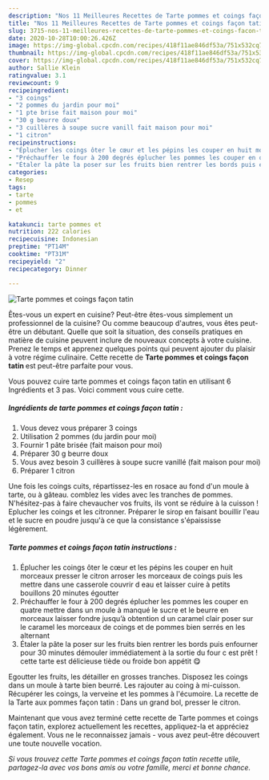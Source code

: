 ```yaml
---
description: "Nos 11 Meilleures Recettes de Tarte pommes et coings façon tatin"
title: "Nos 11 Meilleures Recettes de Tarte pommes et coings façon tatin"
slug: 3715-nos-11-meilleures-recettes-de-tarte-pommes-et-coings-facon-tatin
date: 2020-10-28T10:00:26.426Z
image: https://img-global.cpcdn.com/recipes/418f11ae846df53a/751x532cq70/tarte-pommes-et-coings-facon-tatin-photo-principale-de-la-recette.jpg
thumbnail: https://img-global.cpcdn.com/recipes/418f11ae846df53a/751x532cq70/tarte-pommes-et-coings-facon-tatin-photo-principale-de-la-recette.jpg
cover: https://img-global.cpcdn.com/recipes/418f11ae846df53a/751x532cq70/tarte-pommes-et-coings-facon-tatin-photo-principale-de-la-recette.jpg
author: Sallie Klein
ratingvalue: 3.1
reviewcount: 9
recipeingredient:
- "3 coings"
- "2 pommes du jardin pour moi"
- "1 pte brise fait maison pour moi"
- "30 g beurre doux"
- "3 cuillères à soupe sucre vanill fait maison pour moi"
- "1 citron"
recipeinstructions:
- "Éplucher les coings ôter le cœur et les pépins les couper en huit morceaux presser le citron arroser les morceaux de coings puis les mettre dans une casserole couvrir d eau et laisser cuire à petits bouillons 20 minutes égoutter"
- "Préchauffer le four à 200 degrés éplucher les pommes les couper en quatre mettre dans un moule à manqué le sucre et le beurre en morceaux laisser fondre jusqu’à obtention d un caramel clair poser sur le caramel les morceaux de coings et de pommes bien serrés en les alternant"
- "Étaler la pâte la poser sur les fruits bien rentrer les bords puis enfourner pour 30 minutes démouler immédiatement à la sortie du four c est prêt ! cette tarte est délicieuse tiède ou froide bon appétit 😋"
categories:
- Resep
tags:
- tarte
- pommes
- et

katakunci: tarte pommes et 
nutrition: 222 calories
recipecuisine: Indonesian
preptime: "PT14M"
cooktime: "PT31M"
recipeyield: "2"
recipecategory: Dinner

---
```



![Tarte pommes et coings façon tatin](https://img-global.cpcdn.com/recipes/418f11ae846df53a/751x532cq70/tarte-pommes-et-coings-facon-tatin-photo-principale-de-la-recette.jpg)

Êtes-vous un expert en cuisine? Peut-être êtes-vous simplement un professionnel de la cuisine? Ou comme beaucoup d'autres, vous êtes peut-être un débutant. Quelle que soit la situation, des conseils pratiques en matière de cuisine peuvent inclure de nouveaux concepts à votre cuisine. Prenez le temps et apprenez quelques points qui peuvent ajouter du plaisir à votre régime culinaire. Cette recette de <strong> Tarte pommes et coings façon tatin </strong> est peut-être parfaite pour vous.

<!--inarticleads1-->

Vous pouvez cuire tarte pommes et coings façon tatin en utilisant 6 Ingrédients et 3 pas. Voici comment vous cuire cette.

##### Ingrédients de tarte pommes et coings façon tatin :

1. Vous devez vous préparer 3 coings
1. Utilisation 2 pommes (du jardin pour moi)
1. Fournir 1 pâte brisée (fait maison pour moi)
1. Préparer 30 g beurre doux
1. Vous avez besoin 3 cuillères à soupe sucre vanillé (fait maison pour moi)
1. Préparer 1 citron


Une fois les coings cuits, répartissez-les en rosace au fond d&#39;un moule à tarte, ou à gâteau. comblez les vides avec les tranches de pommes. N&#39;hésitez-pas à faire chevaucher vos fruits, ils vont se réduire à la cuisson ! Eplucher les coings et les citronner. Préparer le sirop en faisant bouillir l&#39;eau et le sucre en poudre jusqu&#39;à ce que la consistance s&#39;épaississe légèrement. 

<!--inarticleads2-->

##### Tarte pommes et coings façon tatin instructions :

1. Éplucher les coings ôter le cœur et les pépins les couper en huit morceaux presser le citron arroser les morceaux de coings puis les mettre dans une casserole couvrir d eau et laisser cuire à petits bouillons 20 minutes égoutter
1. Préchauffer le four à 200 degrés éplucher les pommes les couper en quatre mettre dans un moule à manqué le sucre et le beurre en morceaux laisser fondre jusqu’à obtention d un caramel clair poser sur le caramel les morceaux de coings et de pommes bien serrés en les alternant
1. Étaler la pâte la poser sur les fruits bien rentrer les bords puis enfourner pour 30 minutes démouler immédiatement à la sortie du four c est prêt ! cette tarte est délicieuse tiède ou froide bon appétit 😋


Egoutter les fruits, les détailler en grosses tranches. Disposez les coings dans un moule à tarte bien beurré. Les rajouter au coing à mi-cuisson. Récupérer les coings, la verveine et les pommes à l&#39;écumoire. La recette de la Tarte aux pommes façon tatin : Dans un grand bol, presser le citron. 

<!--inarticleads1-->

<p>
Maintenant que vous avez terminé cette recette de Tarte pommes et coings façon tatin, explorez actuellement les recettes, appliquez-la et appréciez également. Vous ne le reconnaissez jamais - vous avez peut-être découvert une toute nouvelle vocation.
</p>

<p>
<i>Si vous trouvez cette Tarte pommes et coings façon tatin recette utile, partagez-la avec vos bons amis ou votre famille, merci et bonne chance.</i>
</p>
